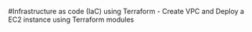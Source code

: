 #Infrastructure as code (IaC) using Terraform - Create VPC and Deploy a EC2 instance using Terraform modules
